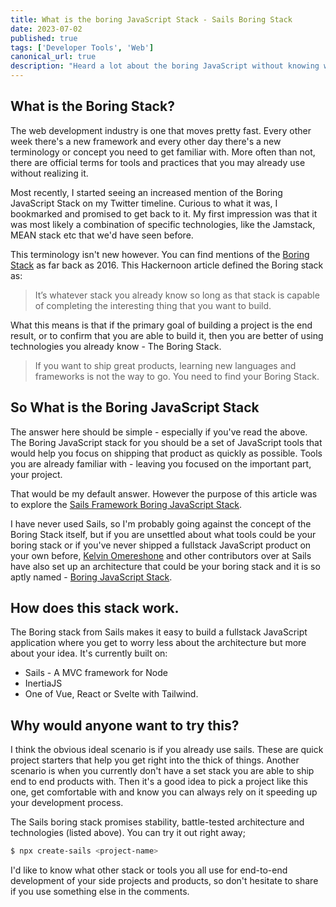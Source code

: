 ```yaml
---
title: What is the boring JavaScript Stack - Sails Boring Stack
date: 2023-07-02
published: true
tags: ['Developer Tools', 'Web']
canonical_url: true
description: "Heard a lot about the boring JavaScript without knowing what it is? Here's my dive into understanding what it entails and how to start using it."
---
```


## What is the Boring Stack?

The web development industry is one that moves pretty fast. Every other week there's a new framework and every other day there's a new terminology or concept you need to get familiar with. More often than not, there are official terms for tools and practices that you may already use without realizing it. 

Most recently, I started seeing an increased mention of the Boring JavaScript Stack on my Twitter timeline. Curious to what it was, I bookmarked and promised to get back to it. My first impression was that it was most likely a combination of specific technologies, like the Jamstack, MEAN stack etc that we'd have seen before. 

This terminology isn't new however. You can find mentions of the [Boring Stack](https://hackernoon.com/the-boring-stack-the-best-way-to-build-interesting-things-9f54420f683e) as far back as 2016. This Hackernoon article defined the Boring stack as: 

> It’s whatever stack you already know so long as that stack is capable of completing the interesting thing that you want to build.

What this means is that if the primary goal of building a project is the end result, or to confirm that you are able to build it, then you are better of using technologies you already know - The Boring Stack.

> If you want to ship great products, learning new languages and frameworks is not the way to go. You need to find your Boring Stack.

## So What is the Boring JavaScript Stack

The answer here should be simple - especially if you've read the above. The Boring JavaScript stack for you should be a set of JavaScript tools that would help you focus on shipping that product as quickly as possible. Tools you are already familiar with - leaving you focused on the important part, your project.

That would be my default answer. However the purpose of this article was to explore the [Sails Framework Boring JavaScript Stack](https://github.com/sailscastshq/boring-stack). 

I have never used Sails, so I'm probably going against the concept of the Boring Stack itself, but if you are unsettled about what tools could be your boring stack or if you've never shipped a fullstack JavaScript product on your own before, [Kelvin Omereshone](https://twitter.com/Dominus_Kelvin) and other contributors over at Sails have also set up an architecture that could be your boring stack and it is so aptly named - [Boring JavaScript Stack](https://github.com/sailscastshq/boring-stack).

## How does this stack work.

The Boring stack from Sails makes it easy to build a fullstack JavaScript application where you get to worry less about the architecture but more about your idea. It's currently built on:
* Sails - A MVC framework for Node
* InertiaJS
* One of Vue, React or Svelte with Tailwind.

## Why would anyone want to try this?
I think the obvious ideal scenario is if you already use sails. These are quick project starters that help you get right into the thick of things. Another scenario is when you currently don't have a set stack you are able to ship end to end products with. Then it's a good idea to pick a project like this one, get comfortable with and know you can always rely on it speeding up your development process.

The Sails boring stack promises stability, battle-tested architecture and technologies (listed above). You can try it out right away;

```bash
$ npx create-sails <project-name>
```

I'd like to know what other stack or tools you all use for end-to-end development of your side projects and products, so don't hesitate to share if you use something else in the comments.